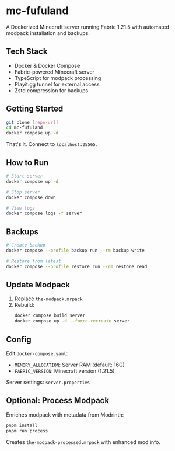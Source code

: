# mc-fufuland

A Dockerized Minecraft server running Fabric 1.21.5 with automated modpack installation and backups.

## Tech Stack

- Docker & Docker Compose
- Fabric-powered Minecraft server
- TypeScript for modpack processing
- Playit.gg tunnel for external access
- Zstd compression for backups

## Getting Started

```bash
git clone [repo-url]
cd mc-fufuland
docker compose up -d
```

That's it. Connect to `localhost:25565`.

## How to Run

```bash
# Start server
docker compose up -d

# Stop server
docker compose down

# View logs
docker compose logs -f server
```

## Backups

```bash
# Create backup
docker compose --profile backup run --rm backup write

# Restore from latest
docker compose --profile restore run --rm restore read
```

## Update Modpack

1. Replace `the-modpack.mrpack`
2. Rebuild:
   ```bash
   docker compose build server
   docker compose up -d --force-recreate server
   ```

## Config

Edit `docker-compose.yaml`:
- `MEMORY_ALLOCATION`: Server RAM (default: 16G)
- `FABRIC_VERSION`: Minecraft version (1.21.5)

Server settings: `server.properties`

## Optional: Process Modpack

Enriches modpack with metadata from Modrinth:

```bash
pnpm install
pnpm run process
```

Creates `the-modpack-processed.mrpack` with enhanced mod info.
